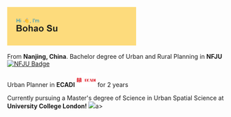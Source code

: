 <img src="header.png" width="300" />

<p>From <b>Nanjing, China</b>. Bachelor degree of Urban and Rural Planning in <b>NFJU</b> <a href="http://njfu.edu.cn">
    <img src="https://upload.wikimedia.org/wikipedia/zh/1/19/Nanjing_Forestry_University_badge.svg" width="40" alt="NFJU Badge">
</a>
</p>
<p>Urban Planner in <b>ECADI</b> <a href="http://ecadi.com">
    <img src="images.png" width="45" alt="ECADI Badge"></a> for 2 years</p>
<p>Currently pursuing a Master's degree of Science in Urban Spatial Science at <b>University College London!</b> <a href="https://www.ucl.ac.uk/bartlett/casa/bartlett-centre-advanced-spatial-analysis"> <img src="https://i0.wp.com/www.interdisciplinaryitaly.org/wp-content/uploads/2016/01/ucl-logo.png" width="35"/></a>a>






<!--
**BohaoSuCC/BohaoSuCC** is a ✨ _special_ ✨ repository because its `README.md` (this file) appears on your GitHub profile.

Here are some ideas to get you started:




- 🔭 I’m currently working on ...
- 🌱 I’m currently learning ...
- 👯 I’m looking to collaborate on ...
- 🤔 I’m looking for help with ...
- 💬 Ask me about ...
- 📫 How to reach me: ...
- 😄 Pronouns: ...
- ⚡ Fun fact: ...
-->
